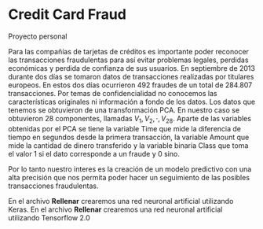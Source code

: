 # Credit Card Fraud
Proyecto personal

Para las compañías de tarjetas de créditos es importante poder reconocer las transacciones fraudulentas para así evitar problemas legales, perdidas económicas y perdida de confianza de sus usuarios. En septiembre de 2013 durante dos días se tomaron datos de transacciones realizadas por titulares europeos. En estos dos días ocurrieron 492 fraudes de un total de 284.807 transacciones.
Por temas de confidencialidad no conocemos las características originales ni información a fondo de los datos. Los datos que tenemos se obtuvieron de una transformación PCA. En nuestro caso se obtuvieron 28 componentes, llamadas $V_1,V_2,\cdot,V_{28}$. Aparte de las variables obtenidas por el PCA se tiene la variable Time que mide la diferencia de tiempo en segundos desde la primera transacción, la variable Amount que mide la cantidad de dinero transferido y la variable binaria Class que toma el valor 1 si el dato corresponde a un fraude y 0 sino.

Por lo tanto nuestro interes es la creación de un modelo predictivo con una alta precisión que nos permita poder hacer un seguimiento de las posibles transacciones fraudulentas. 

En el archivo __Rellenar__ crearemos una red neuronal artificial utilizando Keras.
En el archivo __Rellenar__ crearemos una red neuronal artificial utilizando Tensorflow 2.0
